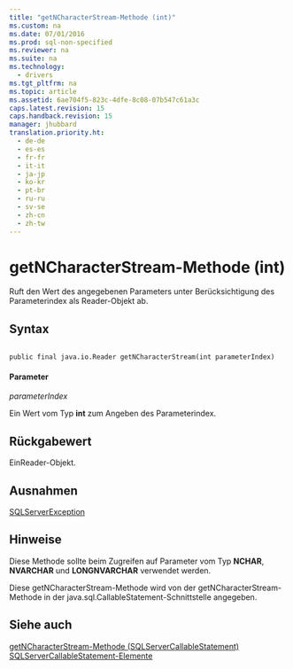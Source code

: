 ```yaml
---
title: "getNCharacterStream-Methode (int)"
ms.custom: na
ms.date: 07/01/2016
ms.prod: sql-non-specified
ms.reviewer: na
ms.suite: na
ms.technology: 
  - drivers
ms.tgt_pltfrm: na
ms.topic: article
ms.assetid: 6ae704f5-823c-4dfe-8c08-07b547c61a3c
caps.latest.revision: 15
caps.handback.revision: 15
manager: jhubbard
translation.priority.ht: 
  - de-de
  - es-es
  - fr-fr
  - it-it
  - ja-jp
  - ko-kr
  - pt-br
  - ru-ru
  - sv-se
  - zh-cn
  - zh-tw
---
```

# getNCharacterStream-Methode (int)
  Ruft den Wert des angegebenen Parameters unter Berücksichtigung des Parameterindex als Reader\-Objekt ab.  
  
## Syntax  
  
```  
  
public final java.io.Reader getNCharacterStream(int parameterIndex)  
```  
  
#### Parameter  
 *parameterIndex*  
  
 Ein Wert vom Typ **int** zum Angeben des Parameterindex.  
  
## Rückgabewert  
 EinReader\-Objekt.  
  
## Ausnahmen  
 [SQLServerException](../content/SQLServerException-Class.md)  
  
## Hinweise  
 Diese Methode sollte beim Zugreifen auf Parameter vom Typ **NCHAR**, **NVARCHAR** und **LONGNVARCHAR** verwendet werden.  
  
 Diese getNCharacterStream\-Methode wird von der getNCharacterStream\-Methode in der java.sql.CallableStatement\-Schnittstelle angegeben.  
  
## Siehe auch  
 [getNCharacterStream-Methode &#40;SQLServerCallableStatement&#41;](../content/getNCharacterStream-Method--SQLServerCallableStatement-.md)   
 [SQLServerCallableStatement-Elemente](../content/SQLServerCallableStatement-Members.md)  
  
  